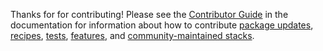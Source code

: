 Thanks for for contributing! Please see the [Contributor Guide](https://jupyter-docker-stacks.readthedocs.io) in the 
documentation for information about how to contribute [package updates](http://jupyter-docker-stacks.readthedocs.io/en/latest/contributing/packages.html),
[recipes](http://jupyter-docker-stacks.readthedocs.io/en/latest/contributing/recipes.html),
[tests](http://jupyter-docker-stacks.readthedocs.io/en/latest/contributing/tests.html),
[features](http://jupyter-docker-stacks.readthedocs.io/en/latest/contributing/features.html),
and [community-maintained stacks](http://jupyter-docker-stacks.readthedocs.io/en/latest/contributing/stacks.html).
